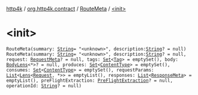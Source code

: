[http4k](../../index.md) / [org.http4k.contract](../index.md) / [RouteMeta](index.md) / [&lt;init&gt;](./-init-.md)

# &lt;init&gt;

`RouteMeta(summary: `[`String`](https://kotlinlang.org/api/latest/jvm/stdlib/kotlin/-string/index.html)` = "<unknown>", description: `[`String`](https://kotlinlang.org/api/latest/jvm/stdlib/kotlin/-string/index.html)`? = null)`
`RouteMeta(summary: `[`String`](https://kotlinlang.org/api/latest/jvm/stdlib/kotlin/-string/index.html)` = "<unknown>", description: `[`String`](https://kotlinlang.org/api/latest/jvm/stdlib/kotlin/-string/index.html)`? = null, request: `[`RequestMeta`](../-request-meta/index.md)`? = null, tags: `[`Set`](https://kotlinlang.org/api/latest/jvm/stdlib/kotlin.collections/-set/index.html)`<`[`Tag`](../-tag/index.md)`> = emptySet(), body: `[`BodyLens`](../../org.http4k.lens/-body-lens/index.md)`<*>? = null, produces: `[`Set`](https://kotlinlang.org/api/latest/jvm/stdlib/kotlin.collections/-set/index.html)`<`[`ContentType`](../../org.http4k.core/-content-type/index.md)`> = emptySet(), consumes: `[`Set`](https://kotlinlang.org/api/latest/jvm/stdlib/kotlin.collections/-set/index.html)`<`[`ContentType`](../../org.http4k.core/-content-type/index.md)`> = emptySet(), requestParams: `[`List`](https://kotlinlang.org/api/latest/jvm/stdlib/kotlin.collections/-list/index.html)`<`[`Lens`](../../org.http4k.lens/-lens/index.md)`<`[`Request`](../../org.http4k.core/-request/index.md)`, *>> = emptyList(), responses: `[`List`](https://kotlinlang.org/api/latest/jvm/stdlib/kotlin.collections/-list/index.html)`<`[`ResponseMeta`](../-response-meta/index.md)`> = emptyList(), preFlightExtraction: `[`PreFlightExtraction`](../-pre-flight-extraction/index.md)`? = null, operationId: `[`String`](https://kotlinlang.org/api/latest/jvm/stdlib/kotlin/-string/index.html)`? = null)`